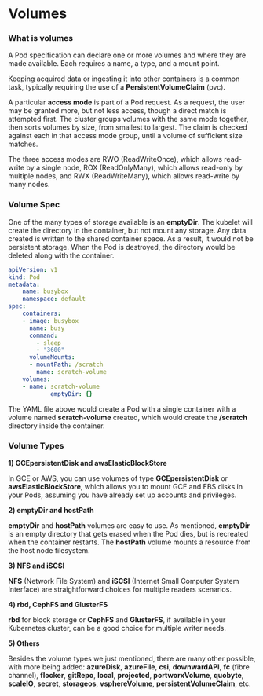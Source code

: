 # Volumes

### What is volumes

A Pod specification can declare one or more volumes and where they are made available. Each requires a name, a type, and a mount point.

Keeping acquired data or ingesting it into other containers is a common task, typically requiring the use of a **PersistentVolumeClaim** (pvc).

A particular **access mode** is part of a Pod request. As a request, the user may be granted more, but not less access, though a direct match is attempted first. The cluster groups volumes with the same mode together, then sorts volumes by size, from smallest to largest. The claim is checked against each in that access mode group, until a volume of sufficient size matches.&#x20;

The three access modes are RWO (ReadWriteOnce), which allows read-write by a single node, ROX (ReadOnlyMany), which allows read-only by multiple nodes, and RWX (ReadWriteMany), which allows read-write by many nodes.



### Volume Spec

One of the many types of storage available is an **emptyDir**. The kubelet will create the directory in the container, but not mount any storage. Any data created is written to the shared container space. As a result, it would not be persistent storage. When the Pod is destroyed, the directory would be deleted along with the container.

```yaml
apiVersion: v1
kind: Pod
metadata:
    name: busybox
    namespace: default
spec:
    containers:
    - image: busybox
      name: busy
      command:
        - sleep
        - "3600"
      volumeMounts:
      - mountPath: /scratch
        name: scratch-volume
    volumes:
    - name: scratch-volume
            emptyDir: {}
```

The YAML file above would create a Pod with a single container with a volume named **scratch-volume** created, which would create the **/scratch** directory inside the container.



### Volume Types

**1) GCEpersistentDisk and awsElasticBlockStore**

In GCE or AWS, you can use volumes of type **GCEpersistentDisk** or **awsElasticBlockStore**, which allows you to mount GCE and EBS disks in your Pods, assuming you have already set up accounts and privileges.



**2) emptyDir and hostPath**

**emptyDir** and **hostPath** volumes are easy to use. As mentioned, **emptyDir** is an empty directory that gets erased when the Pod dies, but is recreated when the container restarts. The **hostPath** volume mounts a resource from the host node filesystem.&#x20;



**3) NFS and iSCSI**

**NFS** (Network File System) and **iSCSI** (Internet Small Computer System Interface) are straightforward choices for multiple readers scenarios.



**4) rbd, CephFS and GlusterFS**

**rbd** for block storage or **CephFS** and **GlusterFS**, if available in your Kubernetes cluster, can be a good choice for multiple writer needs.



**5) Others**

Besides the volume types we just mentioned, there are many other possible, with more being added: **azureDisk**, **azureFile**, **csi**, **downwardAPI**, **fc** (fibre channel), **flocker**, **gitRepo**, **local**, **projected**, **portworxVolume**, **quobyte**, **scaleIO**, **secret**, **storageos**, **vsphereVolume**, **persistentVolumeClaim**, etc.​



